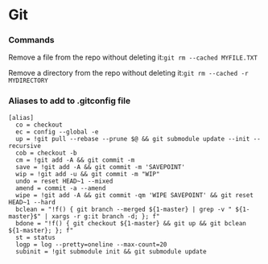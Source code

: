 # Git

### Commands

Remove a file from the repo without deleting it:`git rm --cached MYFILE.TXT`

Remove a directory from the repo without deleting it:`git rm --cached -r MYDIRECTORY`

### Aliases to add to .gitconfig file

```text
[alias]
  co = checkout
  ec = config --global -e
  up = !git pull --rebase --prune $@ && git submodule update --init --recursive
  cob = checkout -b
  cm = !git add -A && git commit -m
  save = !git add -A && git commit -m 'SAVEPOINT'
  wip = !git add -u && git commit -m "WIP"
  undo = reset HEAD~1 --mixed
  amend = commit -a --amend
  wipe = !git add -A && git commit -qm 'WIPE SAVEPOINT' && git reset HEAD~1 --hard
  bclean = "!f() { git branch --merged ${1-master} | grep -v " ${1-master}$" | xargs -r g:it branch -d; }; f"
  bdone = "!f() { git checkout ${1-master} && git up && git bclean ${1-master}; }; f"
  st = status
  logp = log --pretty=oneline --max-count=20
  subinit = !git submodule init && git submodule update
```


